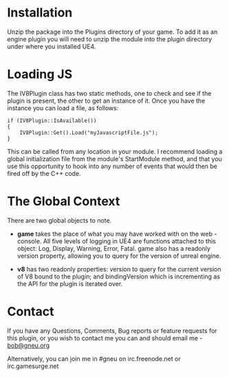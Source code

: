 Installation
============

Unzip the package into the Plugins directory of your game. To add it as an engine plugin you will need to unzip the module into the plugin directory under where you installed UE4.

Loading JS
==========

The IV8Plugin class has two static methods, one to check and see if the plugin is present, the other to get an instance of it. Once you have the instance you can load a file, as follows:

    if (IV8Plugin::IsAvailable())
    {
	    IV8Plugin::Get().Load("myJavascriptFile.js");
    }

This can be called from any location in your module. I recommend loading a global initialization file from the module's StartModule method, and that you use this opportunity to hook into any number of events that would then be fired off by the C++ code. 

The Global Context
==================

There are two global objects to note. 

 * **game** takes the place of what you may have worked with on the web - console. All five levels of logging in UE4 are functions attached to this object: Log, Display, Warning, Error, Fatal. game also has a readonly version property, allowing you to query for the version of unreal engine. 

 * **v8** has two readonly properties: version to query for the current version of V8 bound to the plugin; and bindingVersion which is incrementing as the API for the plugin is iterated over. 

Contact 
=======

If you have any Questions, Comments, Bug reports or feature requests for this plugin, or you wish to contact me you can and should email me - bob@gneu.org

Alternatively, you can join me in #gneu on irc.freenode.net or irc.gamesurge.net